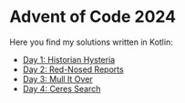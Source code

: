 # Advent of Code 2024

Here you find my solutions written in Kotlin:

* [Day 1: Historian Hysteria](src/main/kotlin/Day01.kt)
* [Day 2: Red-Nosed Reports](src/main/kotlin/Day02.kt)
* [Day 3: Mull It Over](src/main/kotlin/Day03.kt)
* [Day 4: Ceres Search](src/main/kotlin/Day04.kt)
